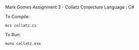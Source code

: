 Mark Gomes
Assignment 3 - Collatz Conjecture
Language : C#

To Compile:

    mcs collatz.cs

To Run:

    mono collatz.exe